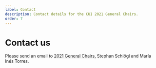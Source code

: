 ```yaml
---
label: Contact
description: Contact details for the CUI 2021 General Chairs.
order: 7
---
```


# Contact us

Please send an email to <a href="https://spamty.eu/show/v6/443/fc86ca6ffbcbdfb25e63f42f/" title="Retrieve the email address for 2021 General Chairs">2021 General Chairs</a>, Stephan Schlögl and María Inés Torres.